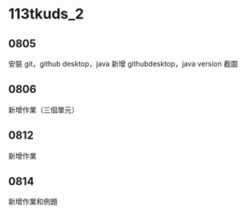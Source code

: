 # 113tkuds_2

## 0805
安裝 git，github desktop，java
新增 githubdesktop，java version 截圖

## 0806
新增作業（三個單元）

## 0812
新增作業

## 0814
新增作業和例題
